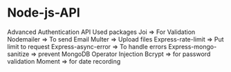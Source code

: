 # Node-js-API

Advanced Authentication API 
Used packages
Joi => For Validation
Nodemailer => To send Email
Multer => Upload files
Express-rate-limit => Put limit to request
Express-async-error => To handle errors
Express-mongo-sanitize => prevent MongoDB Operator Injection
Bcrypt => for password validation
Moment => for date recording
